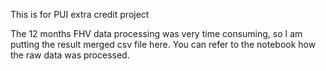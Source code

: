 This is for PUI extra credit project

The 12 months FHV data processing was very time consuming, so I am putting the result merged csv file here. You can refer to the notebook how the raw data was processed.   
